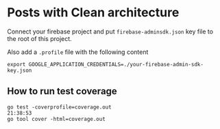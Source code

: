 # Posts with Clean architecture

Connect your firebase project and 
put `firebase-adminsdk.json` key file to the root of this project.

Also add a `.profile` file with the following content
```shell
export GOOGLE_APPLICATION_CREDENTIALS=./your-firebase-admin-sdk-key.json
```



## How to run test coverage

```shell
go test -coverprofile=coverage.out                                                                          21:38:53
go tool cover -html=coverage.out
```